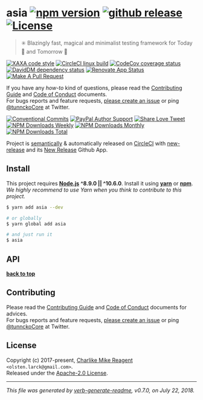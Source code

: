 # asia [![npm version][npmv-img]][npmv-url] [![github release][ghrelease-img]][ghrelease-url] [![License][license-img]][license-url]

<!-- 
<p align="center">
  <a href="https://github.com/olstenlarck/asia">
    <img src="./logo.png">
  </a>
</p>
<br>
-->

> :eight_spoked_asterisk: Blazingly fast, magical and minimalist testing framework for Today :date: and Tomorrow :crystal_ball:

[![XAXA code style][codestyle-img]][codestyle-url]
[![CircleCI linux build][linuxbuild-img]][linuxbuild-url] 
[![CodeCov coverage status][codecoverage-img]][codecoverage-url] 
[![DavidDM dependency status][dependencies-img]][dependencies-url] 
[![Renovate App Status][renovateapp-img]][renovateapp-url] 
[![Make A Pull Request][prs-welcome-img]][prs-welcome-url] 

If you have any _how-to_ kind of questions, please read the [Contributing Guide](./CONTRIBUTING.md) and [Code of Conduct](./CODE_OF_CONDUCT.md) documents.  
For bugs reports and feature requests, [please create an issue][open-issue-url] or ping [@tunnckoCore](https://twitter.com/tunnckoCore) at Twitter.

[![Conventional Commits][ccommits-img]][ccommits-url]
[![PayPal Author Support][paypal-donate-img]][paypal-donate-url] 
[![Share Love Tweet][share-love-img]][share-love-url] 
[![NPM Downloads Weekly][downloads-weekly-img]][npmv-url] 
[![NPM Downloads Monthly][downloads-monthly-img]][npmv-url] 
[![NPM Downloads Total][downloads-total-img]][npmv-url] 

Project is [semantically](https://semver.org) & automatically released on [CircleCI][codecoverage-url] with [new-release][] and its [New Release](https://github.com/apps/new-release) Github App.

## Install

This project requires [**Node.js**][nodeversion-url] **^8.9.0 || ^10.6.0**. Install it using [**yarn**](https://yarnpkg.com) or [**npm**](https://npmjs.com).  
_We highly recommend to use Yarn when you think to contribute to this project._

```bash
$ yarn add asia --dev

# or globally
$ yarn global add asia

# and just run it
$ asia
```

## API

**[back to top](#thetop)**

## Contributing
Please read the [Contributing Guide](./CONTRIBUTING.md) and [Code of Conduct](./CODE_OF_CONDUCT.md) documents for advices.  
For bugs reports and feature requests, [please create an issue][open-issue-url] or ping [@tunnckoCore](https://twitter.com/tunnckoCore) at Twitter.

## License
Copyright (c) 2017-present, [Charlike Mike Reagent][author-link] `<olsten.larck@gmail.com>`.  
Released under the [Apache-2.0 License][license-url].

***

_This file was generated by [verb-generate-readme](https://github.com/verbose/verb-generate-readme), v0.7.0, on July 22, 2018._  

<!-- Heading badges -->
[npmv-url]: https://www.npmjs.com/package/asia
[npmv-img]: https://badgen.now.sh/npm/v/asia

[ghrelease-url]: https://github.com/olstenlarck/asia/releases/latest
[ghrelease-img]: https://badgen.now.sh/github/release/olstenlarck/asia

[license-url]: https://github.com/olstenlarck/asia/blob/master/LICENSE
[license-img]: https://badgen.now.sh/npm/license/asia

<!-- Front line badges -->

[codestyle-url]: https://github.com/olstenlarck/xaxa
[codestyle-img]: https://badgen.now.sh/badge/code%20style/xaxa/green

[linuxbuild-url]: https://circleci.com/gh/olstenlarck/asia/tree/master
[linuxbuild-img]: https://badgen.now.sh/circleci/github/olstenlarck/asia/master

[codecoverage-url]: https://codecov.io/gh/olstenlarck/asia
[codecoverage-img]: https://codecov.io/gh/olstenlarck/asia/branch/master/graph/badge.svg

[dependencies-url]: https://david-dm.org/olstenlarck/asia
[dependencies-img]: https://badgen.now.sh/david/dep/olstenlarck/asia

[ccommits-url]: https://conventionalcommits.org/
[ccommits-img]: https://badgen.now.sh/badge/conventional%20commits/v1.0.0/dfb317

[new-release-url]: https://github.com/tunnckoCore/new-release
[new-release-img]: https://badgen.now.sh/badge/semantically/released/05c5ff

[downloads-weekly-img]: https://badgen.now.sh/npm/dw/asia
[downloads-monthly-img]: https://badgen.now.sh/npm/dm/asia
[downloads-total-img]: https://badgen.now.sh/npm/dt/asia

[nodeversion-url]: https://nodejs.org/en/download
[nodeversion-img]: https://img.shields.io/node/v/asia.svg

[renovateapp-url]: https://renovatebot.com
[renovateapp-img]: https://badgen.now.sh/badge/renovate/enabled/green

[prs-welcome-img]: https://badgen.now.sh/badge/PRs/welcome/green
[prs-welcome-url]: http://makeapullrequest.com

[paypal-donate-url]: https://paypal.me/tunnckoCore/10
[paypal-donate-img]: https://badgen.now.sh/badge/$/support/purple

[share-love-url]: https://twitter.com/intent/tweet?text=https://github.com/olstenlarck/asia&via=tunnckoCore
[share-love-img]: https://badgen.now.sh/badge/twitter/share/1da1f2
[open-issue-url]: https://github.com/olstenlarck/asia/issues/new
[author-link]: https://i.am.charlike.online

[new-release]: https://github.com/tunnckoCore/new-release